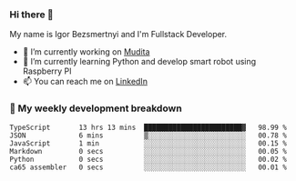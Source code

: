 ### Hi there 👋

My name is Igor Bezsmertnyi and I'm Fullstack Developer.

- 🔭 I’m currently working on [Mudita](https://mudita.com/)
- 🌱 I’m currently learning Python and develop smart robot using Raspberry PI
- 📫 You can reach me on [LinkedIn](https://www.linkedin.com/in/igor-bezsmertnyi-529522114/)

### 🧮 My weekly development breakdown
<!--START_SECTION:waka-->

```text
TypeScript       13 hrs 13 mins  ████████████████████████▓   98.99 %
JSON             6 mins          ▒░░░░░░░░░░░░░░░░░░░░░░░░   00.78 %
JavaScript       1 min           ░░░░░░░░░░░░░░░░░░░░░░░░░   00.15 %
Markdown         0 secs          ░░░░░░░░░░░░░░░░░░░░░░░░░   00.05 %
Python           0 secs          ░░░░░░░░░░░░░░░░░░░░░░░░░   00.02 %
ca65 assembler   0 secs          ░░░░░░░░░░░░░░░░░░░░░░░░░   00.01 %
```

<!--END_SECTION:waka-->

<!--
**igorbezsmertnyi/igorbezsmertnyi** is a ✨ _special_ ✨ repository because its `README.md` (this file) appears on your GitHub profile.

Here are some ideas to get you started:

- 🔭 I’m currently working on ...
- 🌱 I’m currently learning ...
- 👯 I’m looking to collaborate on ...
- 🤔 I’m looking for help with ...
- 💬 Ask me about ...
- 📫 How to reach me: ...
- 😄 Pronouns: ...
- ⚡ Fun fact: ...
-->
